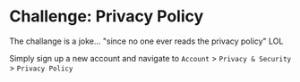 # Challenge: Privacy Policy

The challange is a joke... "since no one ever reads the privacy policy" LOL

Simply sign up a new account and navigate to `Account` > `Privacy & Security` > `Privacy Policy`